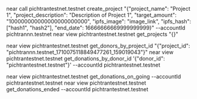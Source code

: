 near call pichtrantestnet.testnet create_project "{\"project_name\": \"Project 1\", \"project_description\": \"Description of Project 1\", \"target_amount\": \"100000000000000000000000\", \"ipfs_image\": \"image_link\", \"ipfs_hash\": [\"hash1\", \"hash2\"], \"end_date\": 16666666669999999999}" --accountId pichtrannn.testnet
near view pichtrantestnet.testnet get_projects "{}"

near view pichtrantestnet.testnet get_donors_by_project_id "{"project_id": "pichtrannn.testnet_1710075118849477261_159019043"}"
near view pichtrantestnet.testnet get_donations_by_donor_id '{"donor_id": "pichtrantestnet.testnet"}' --accountId pichtrantestnet.testnet

near view pichtrantestnet.testnet get_donations_on_going --accountId pichtrantestnet.testnet
near view pichtrantestnet.testnet get_donations_ended --accountId pichtrantestnet.testnet
